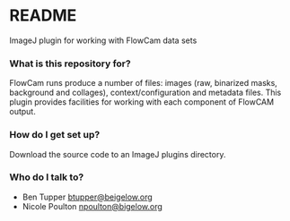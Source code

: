 # README #

ImageJ plugin for working with FlowCam data sets

### What is this repository for? ###

FlowCam runs produce a number of files: images (raw, binarized masks, background and collages), context/configuration and metadata files.  This plugin provides facilities for working with each component of FlowCAM output.

### How do I get set up? ###
Download the source code to an ImageJ plugins directory.  

### Who do I talk to? ####
* Ben Tupper btupper@beigelow.org
* Nicole Poulton npoulton@bigelow.org